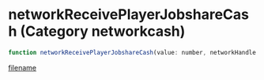 # networkReceivePlayerJobshareCash (Category networkcash)

```js
function networkReceivePlayerJobshareCash(value: number, networkHandle: intPtr): Array
```

[filename](networkReceivePlayerJobshareCash_m.md ':include')